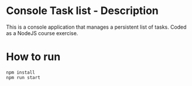 # Console Task list - Description
This is a console application that manages a persistent list of tasks. Coded as a NodeJS course exercise.

# How to run

```
npm install
npm run start
```
